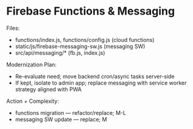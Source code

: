# Firebase Functions & Messaging

Files:
- functions/index.js, functions/config.js (cloud functions)
- static/js/firebase-messaging-sw.js (messaging SW)
- src/api/messaging/* (fb.js, index.js)

Modernization Plan:
- Re-evaluate need; move backend cron/async tasks server-side
- If kept, isolate to admin app; replace messaging with service worker strategy aligned with PWA

Action + Complexity:
- functions migration — refactor/replace; M-L
- messaging SW update — replace; M
